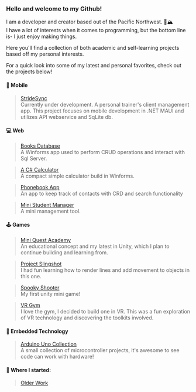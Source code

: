 ### Hello and welcome to my Github! 
I am a developer and creator based out of the Pacific Northwest. :evergreen_tree::mountain_snow:
</br>I have a lot of interests when it comes to programming, but the bottom line is- I just enjoy making things. 

Here you'll find a collection of both academic and self-learning projects based off my personal interests.

For a quick look into some of my latest and personal favorites, check out the projects below!

#### :iphone: Mobile
> [StrideSync](https://github.com/MMdevworks/ProjectMaui2)
</br>Currently under development. A personal trainer's client management app. This project focuses on mobile development in .NET MAUI and utilizes API webservice and SqLite db.

#### :computer: Web

> [Books Database](https://github.com/MMdevworks/BooksDbCRUD)
</br>A Winforms app used to perform CRUD operations and interact with Sql Server.

> [A C# Calculator](https://github.com/MMdevworks/Calculator_Winform)
</br>A compact simple calculator build in Winforms.

> [Phonebook App](https://github.com/MMdevworks/PhoneBook_Winform)
</br>An app to keep track of contacts with CRD and search functionality

> [Mini Student Manager](https://github.com/MMdevworks/PhoneBook_Winform)
</br>A mini management tool. 

#### :joystick: Games
> [Mini Quest Academy](https://github.com/MMdevworks/project_spell)
</br>An educational concept and my latest in Unity, which I plan to continue building and learning from.

> [Project Slingshot](https://github.com/MMdevworks/slingshot)
</br>I had fun learning how to render lines and add movement to objects in this one.

> [Spooky Shooter](https://github.com/MMdevworks/game-01)
</br>My first unity mini game!

> [VR Gym](https://github.com/MMdevworks/vr-gym) 
</br>I love the gym, I decided to build one in VR. This was a fun exploration of VR technology and discovering the toolkits involved.

#### :robot: Embedded Technology
> [Arduino Uno Collection](https://github.com/MMdevworks/arduino-uno) 
</br>A small collection of microcontroller projects, it's awesome to see code can work with hardware!

#### :hatching_chick: Where I started:
> [Older Work](https://github.com/Mmarcos01)

